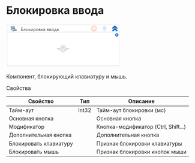 # Блокировка ввода

![](../../../resources/activities/basic/desktop/image-908.png)



Компонент, блокирующий клавиатуру и мышь.

Свойства

| Свойство               | Тип   | Описание                            |
| ---------------------- | ----- | ----------------------------------- |
| Тайм-аут               | Int32 | Тайм-аут блокировки (мс)            |
| Основная кнопка        |       | Основная кнопка                     |
| Модификатор            |       | Кнопка-модификатор (Ctrl, Shift...) |
| Дополнительная кнопка  |       | Дополнительная кнопка               |
| Блокировать клавиатуру |       | Признак блокировки клавиатуры       |
| Блокировать мышь       |       | Признак блокировки кнопок мыши      |

